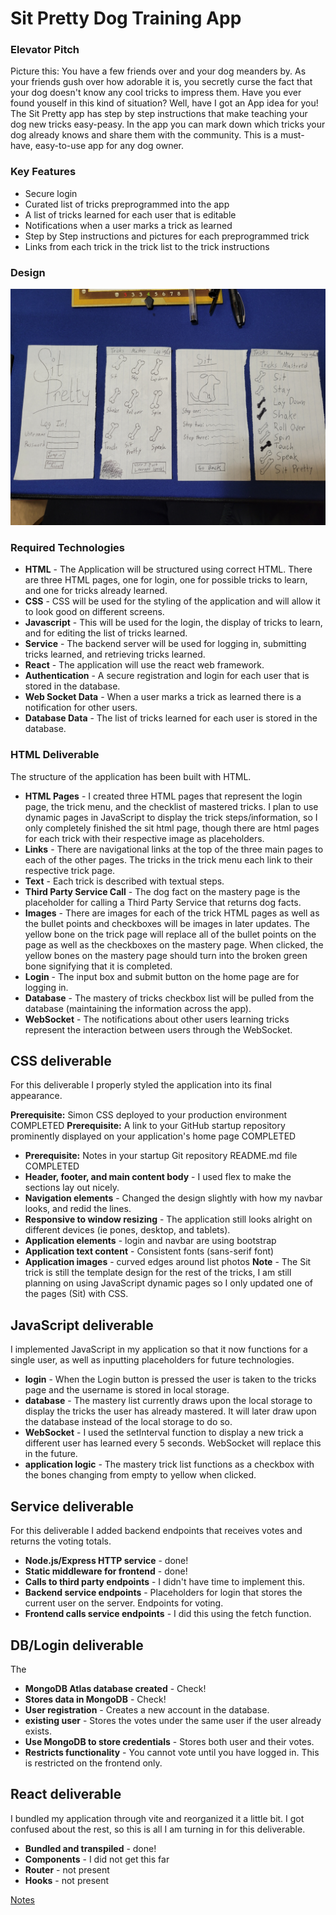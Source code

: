 # Sit Pretty Dog Training App
### Elevator Pitch
Picture this: You have a few friends over and your dog meanders by. As your friends gush over how adorable it is, you secretly curse the fact that your dog doesn't know any cool tricks to impress them. Have you ever found youself in this kind of situation? Well, have I got an App idea for you! The Sit Pretty app has step by step instructions that make teaching your dog new tricks easy-peasy. In the app you can mark down which tricks your dog already knows and share them with the community. This is a must-have, easy-to-use app for any dog owner.

### Key Features
- Secure login
- Curated list of tricks preprogrammed into the app
- A list of tricks learned for each user that is editable
- Notifications when a user marks a trick as learned
- Step by Step instructions and pictures for each preprogrammed trick
- Links from each trick in the trick list to the trick instructions

### Design
![Mockup](20240117_211242.jpg)


### Required Technologies
- **HTML** - The Application will be structured using correct HTML. There are three HTML pages, one for login, one for possible tricks to learn, and one for tricks already learned.
- **CSS** - CSS will be used for the styling of the application and will allow it to look good on different screens. 
- **Javascript** - This will be used for the login, the display of tricks to learn, and for editing the list of tricks learned.
- **Service** - The backend server will be used for logging in, submitting tricks learned, and retrieving tricks learned.
- **React** - The application will use the react web framework.
- **Authentication** - A secure registration and login for each user that is stored in the database.
- **Web Socket Data** - When a user marks a trick as learned there is a notification for other users.
- **Database Data** - The list of tricks learned for each user is stored in the database.

### HTML Deliverable
The structure of the application has been built with HTML.

- **HTML Pages** - I created three HTML pages that represent the login page, the trick menu, and the checklist of mastered tricks. I plan to use dynamic pages in JavaScript to display the trick steps/information, so I only completely finished the sit html page, though there are html pages for each trick with their respective image as placeholders.
- **Links** - There are navigational links at the top of the three main pages to each of the other pages. The tricks in the trick menu each link to their respective trick page.
- **Text** - Each trick is described with textual steps.
- **Third Party Service Call** - The dog fact on the mastery page is the placeholder for calling a Third Party Service that returns dog facts. 
- **Images** - There are images for each of the trick HTML pages as well as the bullet points and checkboxes will be images in later updates. The yellow bone on the trick page will replace all of the bullet points on the page as well as the checkboxes on the mastery page. When clicked, the yellow bones on the mastery page should turn into the broken green bone signifying that it is completed.
- **Login** - The input box and submit button on the home page are for logging in.
- **Database** - The mastery of tricks checkbox list will be pulled from the database (maintaining the information across the app).
- **WebSocket** - The notifications about other users learning tricks represent the interaction between users through the WebSocket.

## CSS deliverable

For this deliverable I properly styled the application into its final appearance.

**Prerequisite:** Simon CSS deployed to your production environment COMPLETED
**Prerequisite:** A link to your GitHub startup repository prominently displayed on your application's home page COMPLETED
- **Prerequisite:** Notes in your startup Git repository README.md file COMPLETED
- **Header, footer, and main content body** - I used flex to make the sections lay out nicely.
- **Navigation elements** - Changed the design slightly with how my navbar looks, and redid the lines.
- **Responsive to window resizing** - The application still looks alright on different devices (ie pones, desktop, and tablets).
- **Application elements** - login and navbar are using bootstrap
- **Application text content** - Consistent fonts (sans-serif font)
- **Application images** - curved edges around list photos
**Note** - The Sit trick is still the template design for the rest of the tricks, I am still planning on using JavaScript dynamic pages so I only updated one of the pages (Sit) with CSS.

## JavaScript deliverable

I implemented JavaScript in my application so that it now functions for a single user, as well as inputting placeholders for future technologies.

- **login** - When the Login button is pressed the user is taken to the tricks page and the username is stored in local storage.
- **database** - The mastery list currently draws upon the local storage to display the tricks the user has already mastered. It will later draw upon the database instead of the local storage to do so.
- **WebSocket** - I used the setInterval function to display a new trick a different user has learned every 5 seconds. WebSocket will replace this in the future.
- **application logic** - The mastery trick list functions as a checkbox with the bones changing from empty to yellow when clicked.

## Service deliverable

For this deliverable I added backend endpoints that receives votes and returns the voting totals.

- **Node.js/Express HTTP service** - done!
- **Static middleware for frontend** - done!
- **Calls to third party endpoints** - I didn't have time to implement this. 
- **Backend service endpoints** - Placeholders for login that stores the current user on the server. Endpoints for voting.
- **Frontend calls service endpoints** - I did this using the fetch function.

## DB/Login deliverable

The 

- **MongoDB Atlas database created** - Check!
- **Stores data in MongoDB** - Check!
- **User registration** - Creates a new account in the database.
- **existing user** - Stores the votes under the same user if the user already exists.
- **Use MongoDB to store credentials** - Stores both user and their votes.
- **Restricts functionality** - You cannot vote until you have logged in. This is restricted on the frontend only. 

## React deliverable

I bundled my application through vite and reorganized it a little bit. I got confused about the rest, so this is all I am turning in for this deliverable.

- **Bundled and transpiled** - done!
- **Components** - I did not get this far
- **Router** - not present
- **Hooks** - not present

[Notes](notes.md)

